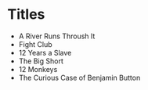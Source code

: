 # Titles

* A River Runs Throush It
* Fight Club
* 12 Years a Slave
* The Big Short
* 12 Monkeys
* The Curious Case of Benjamin Button

